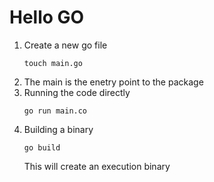 # Hello GO

1. Create a new go file
    ```shell
    touch main.go
    ```
1. The main is the enetry point to the package
1. Running the code directly
    ```shell
    go run main.co
    ```
1. Building a binary
    ```shell
    go build
    ```
    This will create an execution binary